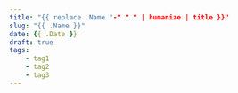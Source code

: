 ```yaml
---
title: "{{ replace .Name "-" " " | humanize | title }}"
slug: "{{ .Name }}"
date: {{ .Date }}
draft: true
tags:
    - tag1
    - tag2
    - tag3
---
```


